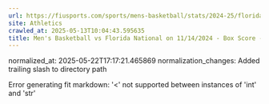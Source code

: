 ```yaml
---
url: https://fiusports.com/sports/mens-basketball/stats/2024-25/florida-national/boxscore/12650/
site: Athletics
crawled_at: 2025-05-13T10:04:43.595635
title: Men's Basketball vs Florida National on 11/14/2024 - Box Score - FIU Athletics
---
```

normalized_at: 2025-05-22T17:17:21.465869
normalization_changes: Added trailing slash to directory path

Error generating fit markdown: '<' not supported between instances of 'int' and 'str'